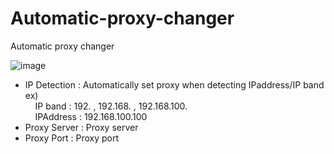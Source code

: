# Automatic-proxy-changer
Automatic proxy changer

![image](https://user-images.githubusercontent.com/100732964/156265411-7631e28b-6598-4970-a680-fa94be73a876.png)
  - IP Detection : Automatically set proxy when detecting IPaddress/IP band<br>
        ex) <br>
          &nbsp; &nbsp; IP band : 192.  ,  192.168.  ,  192.168.100.     
          &nbsp; &nbsp; IPAddress : 192.168.100.100
  - Proxy Server : Proxy server
  - Proxy Port : Proxy port
